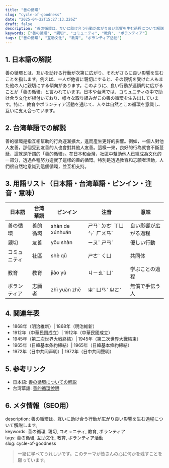 ```yaml
---
title: "善の循環"
slug: "cycle-of-goodness"
date: "2025-04-22T15:27:13.226Z"
draft: false
description: "善の循環は、互いに助け合う行動が広がり良い影響を生む過程について解説します。"
keywords: ["善の循環", "親切", "コミュニティ", "教育", "ボランティア"]
tags: ["善の循環", "互助文化", "教育", "ボランティア活動"]
---
```


## 1. 日本語の解説
善の循環とは、互いを助ける行動が次第に広がり、それがさらに良い影響を生むことを指します。例えば、一人が他者に親切にすると、その親切を受けた人もまた他の人に親切にする傾向があります。このように、良い行動が連鎖的に広がることが「善の循環」と言われています。日本や台湾では、コミュニティの中で助け合う文化が根付いており、様々な取り組みがこの善の循環を生み出しています。特に、教育やボランティア活動を通じて、人々は自然とこの循環を意識し、互いに支え合っています。

## 2. 台湾華語での解説  
善的循環是指互相幫助的行為逐漸擴大，進而產生更好的影響。例如，一個人對他人友善，那個受到友善的人也會對其他人友善。這樣一來，良好的行為就會不斷蔓延，這就是所謂的「善的循環」。在日本和台灣，社區中幫助他人已經成為文化的一部分，透過各種努力造就了這樣的善的循環。特別是透過教育和志願者活動，人們很自然地意識到這個循環，並互相支持。

## 3. 用語リスト（日本語・台湾華語・ピンイン・注音・意味）

| 日本語     | 台湾華語     | ピンイン         | 注音          | 意味           |
|------------|-------------|----------------|--------------|--------------|
| 善の循環   | 善的循環     | shàn de xúnhuán | ㄕㄢˋ ㄉㄜ˙ ㄒㄩㄣˊ ㄏㄨㄢˊ | 良い影響が広がる過程 |
| 親切     | 友善         | yǒu shàn       | ㄧㄡˇ ㄕㄢˋ    | 優しい行動   |
| コミュニティ | 社區         | shè qū         | ㄕㄜˋ ㄑㄩ     | 共同体       |
| 教育       | 教育         | jiào yù        | ㄐㄧㄠˋ ㄩˋ    | 学ぶことの過程 |
| ボランティア | 志願者       | zhì yuàn zhě   | ㄓˋ ㄩㄢˋ ㄓㄜˇ | 無償で手伝う人 |

## 4. 関連年表
- 1868年（明治維新）| 1868年（明治維新）
- 1912年（中華民国成立）| 1912年（中華民國成立）
- 1945年（第二次世界大戦終結）| 1945年（第二次世界大戰結束）
- 1965年（日韓基本条約締結）| 1965年（日韓基本條約締結）
- 1972年（日中共同声明）| 1972年（日中共同聲明）

## 5. 参考リンク  
- 日本語: [善の循環についての解説](https://www.nippon.com/ja/japan-topics/c03801/)
- 台湾華語: [善的循環說明](https://www.taiwan-panorama.com.tw/Articles/Details?Guid=2eb63dea-759a-4ef3-b8f3-d5d4b529d071)

## 6. メタ情報（SEO用） 
description: 善の循環は、互いに助け合う行動が広がり良い影響を生む過程について解説します。  
keywords: 善の循環, 親切, コミュニティ, 教育, ボランティア  
tags: 善の循環, 互助文化, 教育, ボランティア活動  
slug: cycle-of-goodness  

>一緒に学べてうれしいです。このテーマが皆さんの心に何かを残すことを願っています。